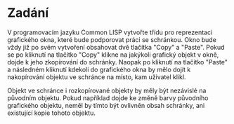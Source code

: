 # Zadání

V programovacím jazyku Common LISP vytvořte třídu pro reprezentaci grafického okna, které bude podporovat práci se schránkou. Okno bude vždy již po svém vytvoření obsahovat dvě tlačítka "Copy" a "Paste". Pokud se po kliknutí na tlačítko "Copy" klikne na jakýkoli grafický objekt v okně, dojde k jeho zkopírování do schránky. Naopak po kliknutí na tlačítko "Paste" a následném kliknutí kdekoli do grafického okna by mělo dojít k nakopírování objektu ve schránce na místo, kam uživatel klikl.

Objekt ve schránce i rozkopírované objekty by měly být nezávislé na původním objektu. Pokud například dojde ke změně barvy původního grafického objektu, neměl by tímto být ovlivněn obsah schránky, ani existující kopie tohoto objektu.
